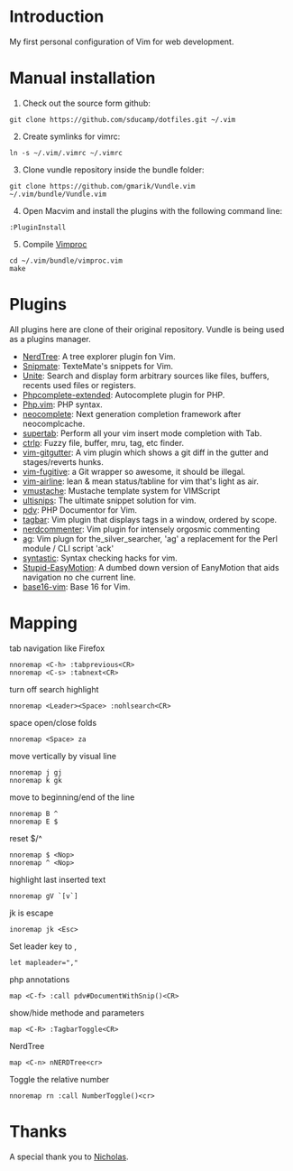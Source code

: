 # Introduction
My first personal configuration of Vim for web development. 

# Manual installation
1. Check out the source form github:
```
git clone https://github.com/sducamp/dotfiles.git ~/.vim 
```
2. Create symlinks for vimrc:
```
ln -s ~/.vim/.vimrc ~/.vimrc 
```
3. Clone vundle repository inside the bundle folder:
```
git clone https://github.com/gmarik/Vundle.vim ~/.vim/bundle/Vundle.vim
```
4. Open Macvim and install the plugins with the following command line:
```
:PluginInstall
```
5. Compile [Vimproc](https://github.com/Shougo/vimproc.vim) 
```
cd ~/.vim/bundle/vimproc.vim
make
```
# Plugins
All plugins here are clone of their original repository. Vundle is being used as a plugins manager.

* [NerdTree](https://github.com/scrooloose/nerdtree): A tree explorer plugin fon Vim.
* [Snipmate](https://github.com/garbas/vim-snipmate): TexteMate's snippets for Vim.
* [Unite](https://github.com/Shougo/unite.vim): Search and display form arbitrary sources like files, buffers, recents used files or registers.
* [Phpcomplete-extended](https://github.com/m2mdas/phpcomplete-extended): Autocomplete plugin for PHP.
* [Php.vim](https://github.com/StanAngeloff/php.vim): PHP syntax.
* [neocomplete](https://github.com/Shougo/neocomplete.vim): Next generation completion framework after neocomplcache.
* [supertab](https://github.com/ervandew/supertab): Perform all your vim insert mode completion with Tab.
* [ctrlp](https://github.com/kien/ctrlp.vim): Fuzzy file, buffer, mru, tag, etc finder.
* [vim-gitgutter](https://github.com/airblade/vim-gitgutter): A vim plugin which shows a git diff in the gutter and stages/reverts hunks.
* [vim-fugitive](https://github.com/tpope/vim-fugitive): a Git wrapper so awesome, it should be illegal. 
* [vim-airline](https://github.com/bling/vim-airline): lean & mean status/tabline for vim that's light as air.
* [vmustache](https://github.com/tobyS/vmustache): Mustache template system for VIMScript
* [ultisnips](https://github.com/SirVer/ultisnips): The ultimate snippet solution for vim.
* [pdv](https://github.com/tobyS/pdv): PHP Documentor for Vim.
* [tagbar](https://github.com/majutsushi/tagbar): Vim plugin that displays tags in a window, ordered by scope.
* [nerdcommenter](https://github.com/scrooloose/nerdcommenter): Vim plugin for intensely orgosmic commenting
* [ag](https://github.com/rking/ag.vim): Vim plugn for the_silver_searcher, 'ag' a replacement for the Perl module / CLI script 'ack'
* [syntastic](https://github.com/scrooloose/syntastic): Syntax checking hacks for vim.
* [Stupid-EasyMotion](https://github.com/joequery/Stupid-EasyMotion): A dumbed down version of EanyMotion that aids navigation no che current line.
* [base16-vim](https://github.com/chriskempson/base16-vim): Base 16 for Vim.

# Mapping
tab navigation like Firefox
```
nnoremap <C-h> :tabprevious<CR>
nnoremap <C-s> :tabnext<CR>
```
turn off search highlight 
```
nnoremap <Leader><Space> :nohlsearch<CR>
```
space open/close folds 
```
nnoremap <Space> za
```
move vertically by visual line 
```
nnoremap j gj
nnoremap k gk
```
move to beginning/end of the line 
```
nnoremap B ^
nnoremap E $
```
reset $/^
```
nnoremap $ <Nop>
nnoremap ^ <Nop>
```
highlight last inserted text
```
nnoremap gV `[v`] 
```
jk is escape
```
inoremap jk <Esc>
```
Set leader key to ,
```
let mapleader=","
```
php annotations
```
map <C-f> :call pdv#DocumentWithSnip()<CR>
```
show/hide methode and parameters
```
map <C-R> :TagbarToggle<CR>
```
NerdTree 
```
map <C-n> nNERDTree<cr>
```
Toggle the relative number
```
nnoremap rn :call NumberToggle()<cr>
```

# Thanks
A special thank you to [Nicholas](https://github.com/nicholasc). 
